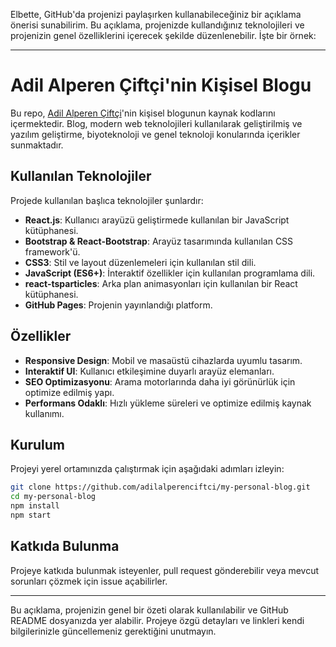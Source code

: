 Elbette, GitHub'da projenizi paylaşırken kullanabileceğiniz bir açıklama önerisi sunabilirim. Bu açıklama, projenizde kullandığınız teknolojileri ve projenizin genel özelliklerini içerecek şekilde düzenlenebilir. İşte bir örnek:

---

# Adil Alperen Çiftçi'nin Kişisel Blogu

Bu repo, [Adil Alperen Çiftçi](https://www.linkedin.com/in/adilalperenciftci)'nin kişisel blogunun kaynak kodlarını içermektedir. Blog, modern web teknolojileri kullanılarak geliştirilmiş ve yazılım geliştirme, biyoteknoloji ve genel teknoloji konularında içerikler sunmaktadır.

## Kullanılan Teknolojiler

Projede kullanılan başlıca teknolojiler şunlardır:

- **React.js**: Kullanıcı arayüzü geliştirmede kullanılan bir JavaScript kütüphanesi.
- **Bootstrap & React-Bootstrap**: Arayüz tasarımında kullanılan CSS framework'ü.
- **CSS3**: Stil ve layout düzenlemeleri için kullanılan stil dili.
- **JavaScript (ES6+)**: İnteraktif özellikler için kullanılan programlama dili.
- **react-tsparticles**: Arka plan animasyonları için kullanılan bir React kütüphanesi.
- **GitHub Pages**: Projenin yayınlandığı platform.

## Özellikler

- **Responsive Design**: Mobil ve masaüstü cihazlarda uyumlu tasarım.
- **Interaktif UI**: Kullanıcı etkileşimine duyarlı arayüz elemanları.
- **SEO Optimizasyonu**: Arama motorlarında daha iyi görünürlük için optimize edilmiş yapı.
- **Performans Odaklı**: Hızlı yükleme süreleri ve optimize edilmiş kaynak kullanımı.

## Kurulum

Projeyi yerel ortamınızda çalıştırmak için aşağıdaki adımları izleyin:

```bash
git clone https://github.com/adilalperenciftci/my-personal-blog.git
cd my-personal-blog
npm install
npm start
```

## Katkıda Bulunma

Projeye katkıda bulunmak isteyenler, pull request gönderebilir veya mevcut sorunları çözmek için issue açabilirler.

---

Bu açıklama, projenizin genel bir özeti olarak kullanılabilir ve GitHub README dosyanızda yer alabilir. Projeye özgü detayları ve linkleri kendi bilgilerinizle güncellemeniz gerektiğini unutmayın.
